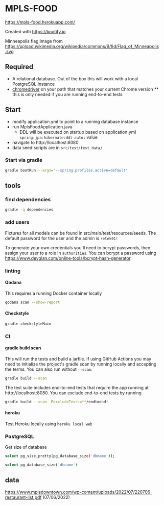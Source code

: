 # MPLS-FOOD
https://mpls-food.herokuapp.com/

Created with https://bootify.io

Minneapolis flag image from https://upload.wikimedia.org/wikipedia/commons/9/9d/Flag_of_Minneapolis.svg

## Required
* A relational database. Out of the box this will work with a local PostgreSQL instance
* [chromedriver](https://chromedriver.chromium.org/downloads) on your path that matches your current Chrome version
** this is only needed if you are running end-to-end tests

## Start
* modify application.yml to point to a running database instance
* run MplsFoodApplication.java
    * DDL will be executed on startup based on application.yml `spring:jpa:hibernate:ddl-auto:` value
* navigate to http://localhost:8080
* data seed scripts are in `src/test/test_data/`

### Start via gradle
```bash
gradle bootRun --args='--spring.profiles.active=default'
```

## tools
### find dependencies
```bash
gradle -q dependencies
```
### add users
Fixtures for all models can be found in src/main/test/resources/seeds. The default password for the user and the admin is `retek01!`

To generate your own credentials you'll need to bcrypt passwords, then assign your user to a role in `authorities`. You can bcrypt a password using https://www.devglan.com/online-tools/bcrypt-hash-generator.

### linting
#### Qodana
This requires a running Docker container locally
```bash
qodana scan --show-report
```

#### Checkstyle
```bash
gradle checkstyleMain
```

### CI
#### gradle build scan
This will run the tests and build a jarfile.
If using GitHub Actions you may need to initialize the project's gradle scan by running locally and accepting the terms.
You can also run without `--scan`.
```bash
gradle build --scan
```

The test suite includes end-to-end tests that require the app running at http://localhost:8080. You can exclude end-to-end tests by running
```bash
gradle build --scan -PexcludeTests=**/endtoend*

```

#### heroku
Test Heroku locally using `heroku local web`

### PostgreSQL
Get size of database
```bash
select pg_size_pretty(pg_database_size('dbname'));

select pg_database_size('dbname')
```

## data
https://www.mplsdowntown.com/wp-content/uploads/2022/07/220706-restaurant-list.pdf (07/06/2022)
